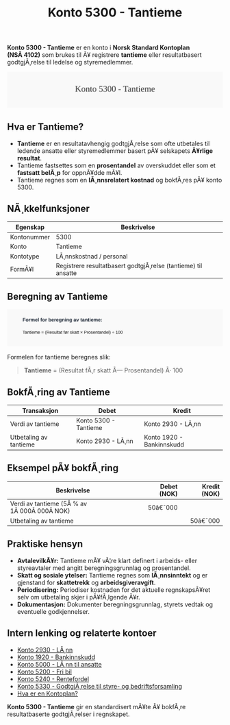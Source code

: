 ﻿---
title: "Konto 5300 - Tantieme"
meta_title: "5300-tantieme"
meta_description: '**Konto 5300 - Tantieme** er en konto i **Norsk Standard Kontoplan (NSÂ 4102)** som brukes til Ã¥ registrere **tantieme** eller resultatbasert godtgjÃ¸relse til...'
slug: 5300-tantieme
type: blog
layout: pages/single
---

**Konto 5300 - Tantieme** er en konto i **Norsk Standard Kontoplan (NSÂ 4102)** som brukes til Ã¥ registrere **tantieme** eller resultatbasert godtgjÃ¸relse til ledelse og styremedlemmer.

![Illustrasjon av konto 5300 Tantieme](5300-tantieme-image.svg)

## Hva er Tantieme?

* **Tantieme** er en resultatavhengig godtgjÃ¸relse som ofte utbetales til ledende ansatte eller styremedlemmer basert pÃ¥ selskapets **Ã¥rlige resultat**.
* Tantieme fastsettes som en **prosentandel** av overskuddet eller som et **fastsatt belÃ¸p** for oppnÃ¥dde mÃ¥l.
* Tantieme regnes som en **lÃ¸nnsrelatert kostnad** og bokfÃ¸res pÃ¥ konto 5300.

## NÃ¸kkelfunksjoner

| Egenskap      | Beskrivelse                                                        |
|---------------|--------------------------------------------------------------------|
| Kontonummer   | 5300                                                               |
| Konto         | Tantieme                                                           |
| Kontotype     | LÃ¸nnskostnad / personal                                            |
| FormÃ¥l        | Registrere resultatbasert godtgjÃ¸relse (tantieme) til ansatte      |

## Beregning av Tantieme

![Formel for beregning av tantieme](5300-tantieme-calculation.svg)

Formelen for tantieme beregnes slik:

> **Tantieme** = (Resultat fÃ¸r skatt Ã— Prosentandel) Ã· 100

## BokfÃ¸ring av Tantieme

| Transaksjon               | Debet                    | Kredit                      |
|---------------------------|--------------------------|-----------------------------|
| Verdi av tantieme         | Konto 5300 - Tantieme    | Konto 2930 - LÃ¸nn           |
| Utbetaling av tantieme    | Konto 2930 - LÃ¸nn        | Konto 1920 - Bankinnskudd   |

## Eksempel pÃ¥ bokfÃ¸ring

| Beskrivelse                              | Debet (NOK) | Kredit (NOK) |
|------------------------------------------|-----------:|-------------:|
| Verdi av tantieme (5Â % av 1Â 000Â 000Â NOK) |      50â€¯000 |              |
| Utbetaling av tantieme                  |            |       50â€¯000 |

## Praktiske hensyn

* **AvtalevilkÃ¥r:** Tantieme mÃ¥ vÃ¦re klart definert i arbeids- eller styreavtaler med angitt beregningsgrunnlag og prosentandel.
* **Skatt og sosiale ytelser:** Tantieme regnes som **lÃ¸nnsinntekt** og er gjenstand for **skattetrekk** og **arbeidsgiveravgift**.
* **Periodisering:** Periodiser kostnaden for det aktuelle regnskapsÃ¥ret selv om utbetaling skjer i pÃ¥fÃ¸lgende Ã¥r.
* **Dokumentasjon:** Dokumenter beregningsgrunnlag, styrets vedtak og eventuelle godkjennelser.

## Intern lenking og relaterte kontoer

* [Konto 2930 - LÃ¸nn](/blogs/kontoplan/2930-lonn "Konto 2930 - LÃ¸nn")
* [Konto 1920 - Bankinnskudd](/blogs/kontoplan/1920-bankinnskudd "Konto 1920 - Bankinnskudd")
* [Konto 5000 - LÃ¸nn til ansatte](/blogs/kontoplan/5000-lonn-til-ansatte "Konto 5000 - LÃ¸nn til ansatte: BokfÃ¸ring og hÃ¥ndtering av lÃ¸nnskostnader i Norsk kontoplan")
* [Konto 5200 - Fri bil](/blogs/kontoplan/5200-fri-bil "Konto 5200 - Fri bil: RegnskapsfÃ¸ring av firmabil som ansattgode i Norsk kontoplan")
* [Konto 5240 - Rentefordel](/blogs/kontoplan/5240-rentefordel "Konto 5240 - Rentefordel: RegnskapsfÃ¸ring av rentefordel som ansattgode i Norsk kontoplan")
* [Konto 5330 - GodtgjÃ¸relse til styre- og bedriftsforsamling](/blogs/kontoplan/5330-godtgjorelse-til-styre-og-bedriftsforsamling "Konto 5330 - GodtgjÃ¸relse til styre- og bedriftsforsamling: BokfÃ¸ring av styrehonorar i Norsk kontoplan")
* [Hva er en Kontoplan?](/blogs/regnskap/hva-er-kontoplan "Hva er en Kontoplan? Komplett Guide til Kontoplaner i Norsk Regnskap")

**Konto 5300 - Tantieme** gir en standardisert mÃ¥te Ã¥ bokfÃ¸re resultatbaserte godtgjÃ¸relser i regnskapet.

